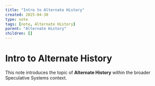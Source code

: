 ```yaml
---
title: "Intro to Alternate History"
created: 2025-04-30
type: note
tags: [note, Alternate History]
parent: "Alternate History"
children: []
---
```


# Intro to Alternate History

This note introduces the topic of **Alternate History** within the broader Speculative Systems context.

